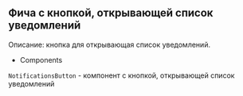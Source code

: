## Фича с кнопкой, открывающей список уведомлений

Описание: кнопка для открывающая список уведомлений.

- Components

`NotificationsButton` - компонент с кнопкой, открывающей список уведомлений